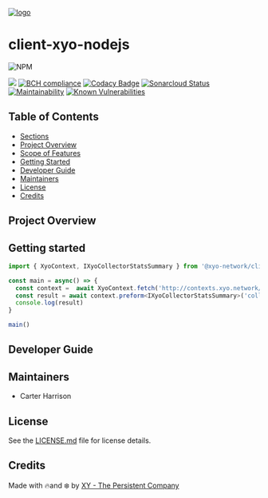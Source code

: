 [logo]: https://cdn.xy.company/img/brand/XYO_full_colored.png

[![logo]](https://xyo.network)

# client-xyo-nodejs

![NPM](https://img.shields.io/npm/v/@xyo-network/client-xyo-nodejs.svg?style=plastic)

![](https://github.com/XYOracleNetwork/client-xyo-nodejs/workflows/CI/badge.svg?branch=develop)
[![BCH compliance](https://bettercodehub.com/edge/badge/XYOracleNetwork/client-xyo-nodejs?branch=master)](https://bettercodehub.com/results/XYOracleNetwork/sdk-core-nodejs) [![Codacy Badge](https://api.codacy.com/project/badge/Grade/cd8bf9baa0504c08842143f50841d83e)](https://www.codacy.com/gh/XYOracleNetwork/client-xyo-nodejs?utm_source=github.com&amp;utm_medium=referral&amp;utm_content=XYOracleNetwork/client-xyo-nodejs&amp;utm_campaign=Badge_Grade) [![Sonarcloud Status](https://sonarcloud.io/api/project_badges/measure?project=XYOracleNetwork_client-xyo-nodejs&metric=alert_status)](https://sonarcloud.io/dashboard?id=XYOracleNetwork_client-xyo-nodejs) [![Maintainability](https://api.codeclimate.com/v1/badges/65d33ad3e57abccbbf5c/maintainability)](https://codeclimate.com/github/XYOracleNetwork/client-xyo-nodejs/maintainability) [![Known Vulnerabilities](https://snyk.io/test/github/XYOracleNetwork/client-xyo-nodejs/badge.svg?targetFile=package.json)](https://snyk.io/test/github/XYOracleNetwork/client-xyo-nodejs?targetFile=package.json)


## Table of Contents

-   [Sections](#sections)
-   [Project Overview](#project-overview)
-   [Scope of Features](#scope-of-features)
-   [Getting Started](#getting-started)
-   [Developer Guide](#developer-guide)
-   [Maintainers](#maintainers)
-   [License](#license)
-   [Credits](#credits)

## Project Overview

## Getting started
```typescript
import { XyoContext, IXyoCollectorStatsSummary } from '@xyo-network/client-xyo-nodejs'

const main = async() => {
  const context =  await XyoContext.fetch('http://contexts.xyo.network/dataOcean.context.json')
  const result = await context.preform<IXyoCollectorStatsSummary>('collectorStatsSummary')
  console.log(result)
}

main()
```

## Developer Guide

## Maintainers

-   Carter Harrison

## License

See the [LICENSE.md](LICENSE) file for license details.

## Credits

Made with 🔥and ❄️ by [XY - The Persistent Company](https://www.xy.company)
